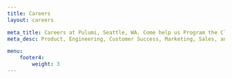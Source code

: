 ```yaml
---
title: Careers
layout: careers

meta_title: Careers at Pulumi, Seattle, WA. Come help us Program the Cloud.
meta_desc: Product, Engineering, Customer Success, Marketing, Sales, and Community jobs at Pulumi in Seattle, WA.

menu:
    footer4:
        weight: 3
---
```

